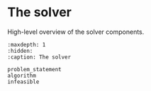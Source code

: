 # The solver

High-level overview of the solver components.

```{toctree}
:maxdepth: 1
:hidden:
:caption: The solver

problem_statement
algorithm
infeasible
```